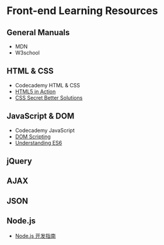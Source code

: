 # Front-end Learning Resources

## General Manuals
* MDN
* W3school

## HTML &amp; CSS

* Codecademy HTML &amp; CSS
* [HTML5 in Action](https://www.amazon.cn/HTML5%E5%AE%9E%E6%88%98-%E8%8B%B1-%E7%BD%97%E4%BC%AF%C2%B7%E5%85%8B%E6%B4%9B%E6%B3%BD-%E7%88%B1-%E4%B9%94%C2%B7%E5%88%97%E4%BE%AC-%E7%BE%8E-%E9%98%BF%E4%BB%80%C2%B7%E5%B8%83%E5%8D%A2-%E7%BE%8E-%E6%A0%BC%E9%9B%B7%E6%A0%BC%C2%B7%E6%B2%83%E5%B0%BC%E4%BB%80/dp/B00TJM78D2/ref=sr_1_1?s=books&ie=UTF8&qid=1507906846&sr=1-1&keywords=HTML5+%E5%AE%9E%E6%88%98)
* [CSS Secret Better Solutions](https://www.amazon.cn/CSS%E6%8F%AD%E7%A7%98-Lea-Verou/dp/B01ET3FO86/ref=sr_1_cc_1?s=aps&ie=UTF8&qid=1507906788&sr=1-1-catcorr&keywords=css%E6%8F%AD%E7%A7%98)

## JavaScript &amp; DOM

* Codecademy JavaScript
* [DOM Scripting](https://www.amazon.cn/JavaScript-DOM%E7%BC%96%E7%A8%8B%E8%89%BA%E6%9C%AF-%E5%9F%BA%E6%80%9D/dp/B004VJM5KE/ref=sr_1_1?ie=UTF8&qid=1507623927&sr=8-1&keywords=javascript+dom%E7%BC%96%E7%A8%8B%E8%89%BA%E6%9C%AF)
* [Understanding ES6](https://www.amazon.cn/dp/B071GW3JDP/ref=sr_1_1?s=digital-text&ie=UTF8&qid=1513157048&sr=8-1&keywords=%E6%B7%B1%E5%85%A5%E7%90%86%E8%A7%A3ES6)

## jQuery

## AJAX

## JSON

## Node.js
* [Node.js 开发指南](https://www.amazon.cn/dp/B00ALPRM3W/ref=sr_1_1?ie=UTF8&qid=1513157148&sr=8-1&keywords=node.js%E5%BC%80%E5%8F%91%E6%8C%87%E5%8D%97)